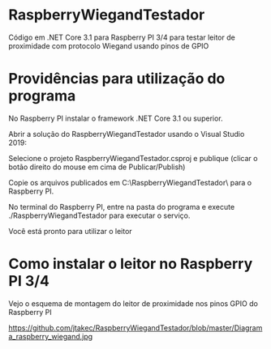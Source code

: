 # RaspberryWiegandTestador
Código em .NET Core 3.1 para Raspberry PI 3/4 para testar leitor de proximidade com protocolo Wiegand usando pinos de GPIO

# Providências para utilização do programa
No Raspberry PI instalar o framework .NET Core 3.1 ou superior.

Abrir a solução do RaspberryWiegandTestador usando o Visual Studio 2019:

Selecione o projeto RaspberryWiegandTestador.csproj e publique (clicar o botão direito do mouse em cima de Publicar/Publish)

Copie os arquivos publicados em C:\RaspberryWiegandTestador\ para o Raspberry PI.

No terminal do Raspberry PI, entre na pasta do programa e execute ./RaspberryWiegandTestador para executar o serviço.

Você está pronto para utilizar o leitor 

# Como instalar o leitor no Raspberry PI 3/4

Vejo o esquema de montagem do leitor de proximidade nos pinos GPIO do Raspberry PI

https://github.com/jtakec/RaspberryWiegandTestador/blob/master/Diagrama_raspberry_wiegand.jpg

